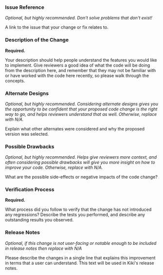 ### Issue Reference

*Optional, but highly recommended. Don't solve problems that don't exist!*

A link to the issue that your change or fix relates to.

### Description of the Change

**Required.**

Your description should help people understand the features you would like to
implement. Give reviewers a good idea of what the code will be doing from the
description here, and remember that they may not be familiar with or have
worked with the code here recently, so please walk through the concepts.

### Alternate Designs

*Optional, but highly recommended. Considering alternate designs gives you the
opportunity to be confident that your proposed code change is the right way to
go, and helps reviewers understand that as well. Otherwise, replace with N/A.*

Explain what other alternates were considered and why the proposed version was
selected.

### Possible Drawbacks

*Optional, but highly recommended. Helps give reviewers more context, and often
considering possible drawbacks will give you more insight on how to improve
your code. Otherwise, replace with N/A.*

What are the possible side-effects or negative impacts of the code change?


### Verification Process

**Required.**

What process did you follow to verify that the change has not introduced any
regressions? Describe the tests you performed, and describe any outstanding
results you observed.

### Release Notes

*Optional, if this change is not user-facing or notable enough to be included
in release notes then replace with N/A*

Please describe the changes in a single line that explains this improvement in
terms that a user can understand. This text will be used in Kiki's release
notes.
